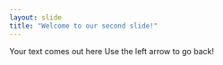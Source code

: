 ```yaml
---
layout: slide
title: "Welcome to our second slide!"
---
```

Your text comes out here
Use the left arrow to go back!
